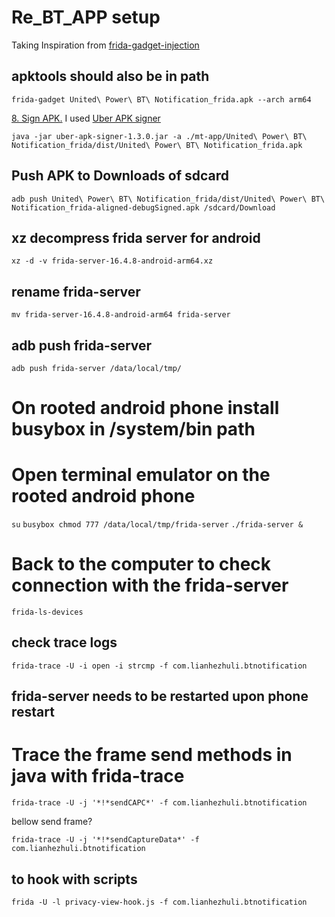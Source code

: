 # Re_BT_APP setup

Taking Inspiration from [frida-gadget-injection](https://github.com/ksg97031/frida-gadget/tree/trunk?tab=readme-ov-file#how-do-i-begin)

## apktools should also be in path

`frida-gadget United\ Power\ BT\ Notification_frida.apk --arch arm64`

[8. Sign APK.](https://fadeevab.com/frida-gadget-injection-on-android-no-root-2-methods/)
I used [Uber APK signer](https://github.com/patrickfav/uber-apk-signer)

`java -jar uber-apk-signer-1.3.0.jar -a ./mt-app/United\ Power\ BT\ Notification_frida/dist/United\ Power\ BT\ Notification_frida.apk`

## Push APK to Downloads of sdcard

`adb push United\ Power\ BT\ Notification_frida/dist/United\ Power\ BT\ Notification_frida-aligned-debugSigned.apk /sdcard/Download`

## xz decompress frida server for android

`xz -d -v frida-server-16.4.8-android-arm64.xz`

## rename frida-server 
`mv frida-server-16.4.8-android-arm64 frida-server`

## adb push frida-server

`adb push frida-server /data/local/tmp/`

# On rooted android phone install busybox in /system/bin path
# Open terminal emulator on the rooted android phone

`su`
`busybox chmod 777 /data/local/tmp/frida-server`
`./frida-server &`

# Back to the computer to check connection with the frida-server
`frida-ls-devices`

## check trace logs

`frida-trace -U -i open -i strcmp -f com.lianhezhuli.btnotification`

## frida-server needs to be restarted upon phone restart

# Trace the frame send methods in java with frida-trace

`frida-trace -U -j '*!*sendCAPC*' -f com.lianhezhuli.btnotification`

bellow send frame?

`frida-trace -U -j '*!*sendCaptureData*' -f com.lianhezhuli.btnotification`

## to hook with scripts

`frida -U -l privacy-view-hook.js -f com.lianhezhuli.btnotification`
